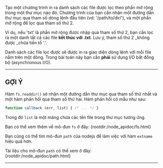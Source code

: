 Tạo một chương trình in ra danh sách các file được lọc theo phần mở rộng trong một thư mục nào đó.
Chương trình của bạn cần nhận một đường dẫn thư mục qua tham số dòng lệnh đầu tiên (vd: '/path/to/dir/'), và một phần mở rộng để lọc qua tham số thứ 2.

Ví dụ, nếu 'txt' là phần mở rộng được nhập qua tham số thứ 2, bạn cần lọc ra một danh tất cả các file **kết thúc với .txt**. 
Lưu ý, tham số thứ 2 _không được _chứa tiền tố '.'.

Danh sách các file lọc được sẽ được in ra giao diện dòng lệnh với mỗi file nằm trên một dòng.
Trong bài toán này bạn cần **phải** sử dụng I/O bất đồng bộ (asynchronous I/O).

----------------------------------------------------------------------
## GỢI Ý

Hàm `fs.readdir()` sẽ nhận một đường dẫn thư mục qua tham số thứ nhất và một hàm phản hồi qua tham số thứ hai. Hàm phản hồi có mẫu như sau:

```js
function callback (err, list) { /* ... */ }
```

Trong đó  `list` là một mảng chứa các tên file trong thư mục tương ứng.

Bạn có thể xem thêm về mô-đun `fs` ở đây:
  {rootdir:/node_apidoc/fs.html}

Bạn cũng có thể tìm mô-đun `path` của nodejs để làm việc với hàm `extname` hiệu quả hơn.

Tài liệu cho mô-đun `path` có thể xem ở đây:
  {rootdir:/node_apidoc/path.html}

----------------------------------------------------------------------
